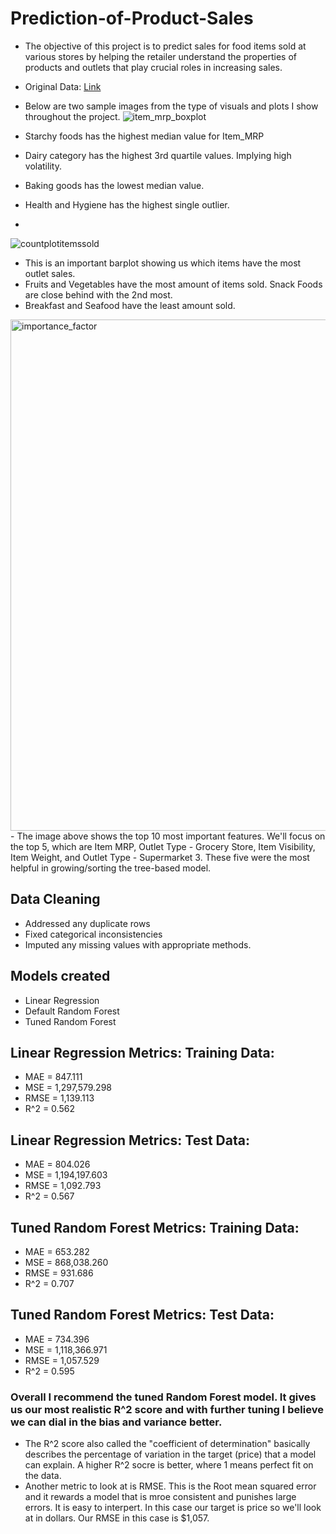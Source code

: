 # Prediction-of-Product-Sales
- The objective of this project is to predict sales for food items sold at various stores by helping the retailer understand the properties of products and outlets that play crucial roles in increasing sales.
- Original Data:
[Link](https://drive.google.com/file/d/1syH81TVrbBsdymLT_jl2JIf6IjPXtSQw/view)
- Below are two sample images from the type of visuals and plots I show throughout the project.
![item_mrp_boxplot](https://github.com/parkerholds/Prediction-of-Product-Sales/assets/140461361/8ceaf7c9-58e0-460d-bf0a-5e3ce3eb47c4)
 
 - Starchy foods has the highest median value for Item_MRP
 - Dairy category has the highest 3rd quartile values. Implying high volatility. 
 - Baking goods has the lowest median value.
 - Health and Hygiene has the highest single outlier.
 - 
![countplotitemssold](https://github.com/parkerholds/Prediction-of-Product-Sales/assets/140461361/9f1fed5d-d534-404d-9a30-b217b894d2e8)
 - This is an important barplot showing us which items have the most outlet sales.
 - Fruits and Vegetables have the most amount of items sold. Snack Foods are close behind with the 2nd most.
 - Breakfast and Seafood have the least amount sold.

<img width="818" alt="importance_factor" src="https://github.com/parkerholds/Prediction-of-Product-Sales/assets/140461361/48526a47-3c14-4a31-8ca5-8aacb5153427">
- The image above shows the top 10 most important features. We'll focus on the top 5, which are Item MRP, Outlet Type - Grocery Store, Item Visibility, Item Weight, and Outlet Type - Supermarket 3. These five were the most helpful in growing/sorting the tree-based model.



## Data Cleaning
- Addressed any duplicate rows
- Fixed categorical inconsistencies
- Imputed any missing values with appropriate methods.

## Models created
- Linear Regression
- Default Random Forest
- Tuned Random Forest

## Linear Regression Metrics: Training Data:
- MAE = 847.111
- MSE = 1,297,579.298
- RMSE = 1,139.113
- R^2 = 0.562

## Linear Regression Metrics: Test Data:
- MAE = 804.026
- MSE = 1,194,197.603
- RMSE = 1,092.793
- R^2 = 0.567

## Tuned Random Forest Metrics: Training Data:
- MAE = 653.282
- MSE = 868,038.260
- RMSE = 931.686
- R^2 = 0.707

## Tuned Random Forest Metrics: Test Data:
- MAE = 734.396
- MSE = 1,118,366.971
- RMSE = 1,057.529
- R^2 = 0.595

### Overall I recommend the tuned Random Forest model. It gives us our most realistic R^2 score and with further tuning I believe we can dial in the bias and variance better.
 - The R^2 score also called the "coefficient of determination" basically describes the percentage of variation in the target (price) that a model can explain. A higher R^2 socre is better, where 1 means perfect fit on the data.
 - Another metric to look at is RMSE. This is the Root mean squared error and it rewards a model that is mroe consistent and punishes large errors. It is easy to interpert. In this case our target is price so we'll look at in dollars. Our RMSE in this case is $1,057.
